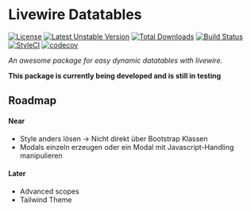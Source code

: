 
# Livewire Datatables
[![License](https://poser.pugx.org/nodus-it/livewire-datatables/license)](//packagist.org/packages/nodus-it/livewire-datatables)
[![Latest Unstable Version](https://poser.pugx.org/nodus-it/livewire-datatables/v/unstable)](//packagist.org/packages/nodus-it/livewire-datatables)
[![Total Downloads](https://poser.pugx.org/nodus-it/livewire-datatables/downloads)](//packagist.org/packages/nodus-it/livewire-datatables)
[![Build Status](https://travis-ci.org/nodus-it/livewire-datatables.svg?branch=master)](https://travis-ci.org/nodus-it/livewire-datatables)
[![StyleCI](https://github.styleci.io/repos/311639565/shield?branch=master)](https://github.styleci.io/repos/311639565?branch=master)
[![codecov](https://codecov.io/gh/nodus-it/livewire-datatables/branch/master/graph/badge.svg)](https://codecov.io/gh/nodus-it/livewire-datatables)


_An awesome package for easy dynamic datatables with livewire._

**This package is currently being developed and is still in testing**

## Roadmap

#### Near
- Style anders lösen -> Nicht direkt über Bootstrap Klassen
- Modals einzeln erzeugen oder ein Modal mit Javascript-Handling manipulieren

#### Later
- Advanced scopes
- Tailwind Theme
